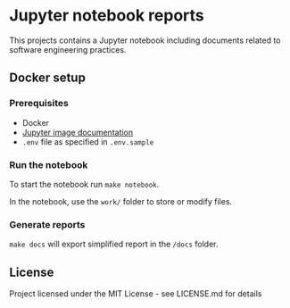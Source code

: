 # Jupyter notebook reports

This projects contains a Jupyter notebook including documents related to software engineering practices.

## Docker setup

### Prerequisites

- Docker
- [Jupyter image documentation](https://jupyter-docker-stacks.readthedocs.io/en/latest/using/selecting.html#jupyter-scipy-notebook)
- `.env` file as specified in `.env.sample`

### Run the notebook

To start the notebook run `make notebook`.

In the notebook, use the `work/` folder to store or modify files.

### Generate reports

`make docs` will export simplified report in the `/docs` folder.

## License

Project licensed under the MIT License - see LICENSE.md for details
